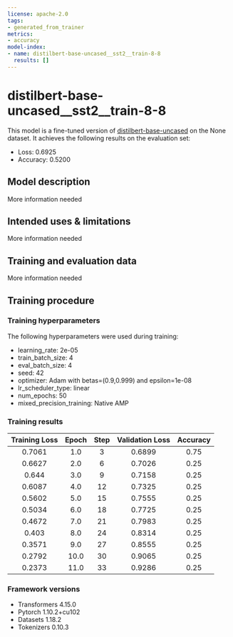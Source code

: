 ```yaml
---
license: apache-2.0
tags:
- generated_from_trainer
metrics:
- accuracy
model-index:
- name: distilbert-base-uncased__sst2__train-8-8
  results: []
---
```


<!-- This model card has been generated automatically according to the information the Trainer had access to. You
should probably proofread and complete it, then remove this comment. -->

# distilbert-base-uncased__sst2__train-8-8

This model is a fine-tuned version of [distilbert-base-uncased](https://huggingface.co/distilbert-base-uncased) on the None dataset.
It achieves the following results on the evaluation set:
- Loss: 0.6925
- Accuracy: 0.5200

## Model description

More information needed

## Intended uses & limitations

More information needed

## Training and evaluation data

More information needed

## Training procedure

### Training hyperparameters

The following hyperparameters were used during training:
- learning_rate: 2e-05
- train_batch_size: 4
- eval_batch_size: 4
- seed: 42
- optimizer: Adam with betas=(0.9,0.999) and epsilon=1e-08
- lr_scheduler_type: linear
- num_epochs: 50
- mixed_precision_training: Native AMP

### Training results

| Training Loss | Epoch | Step | Validation Loss | Accuracy |
|:-------------:|:-----:|:----:|:---------------:|:--------:|
| 0.7061        | 1.0   | 3    | 0.6899          | 0.75     |
| 0.6627        | 2.0   | 6    | 0.7026          | 0.25     |
| 0.644         | 3.0   | 9    | 0.7158          | 0.25     |
| 0.6087        | 4.0   | 12   | 0.7325          | 0.25     |
| 0.5602        | 5.0   | 15   | 0.7555          | 0.25     |
| 0.5034        | 6.0   | 18   | 0.7725          | 0.25     |
| 0.4672        | 7.0   | 21   | 0.7983          | 0.25     |
| 0.403         | 8.0   | 24   | 0.8314          | 0.25     |
| 0.3571        | 9.0   | 27   | 0.8555          | 0.25     |
| 0.2792        | 10.0  | 30   | 0.9065          | 0.25     |
| 0.2373        | 11.0  | 33   | 0.9286          | 0.25     |


### Framework versions

- Transformers 4.15.0
- Pytorch 1.10.2+cu102
- Datasets 1.18.2
- Tokenizers 0.10.3
